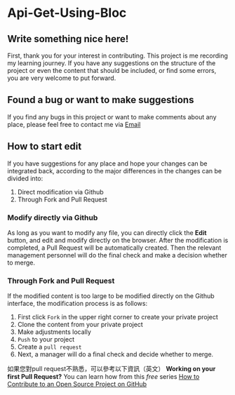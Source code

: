 # Api-Get-Using-Bloc

## Write something nice here!

 First, thank you for your interest in contributing. This project is me recording my learning journey.
 If you have any suggestions on the structure of the project or even the content that should be included, or find some errors, you are very welcome to put forward.
 
 ## Found a bug or want to make suggestions
 If you find any bugs in this project or want to make comments about any place, please feel free to contact me via [Email](wayne900204@gmail.com)
 
 ## How to start edit
 
 If you have suggestions for any place and hope your changes can be integrated back, according to the major differences in the changes can be divided into:
 1. Direct modification via Github
 2. Through Fork and Pull Request
 
 ### Modify directly via Github
 
As long as you want to modify any file, you can directly click the **Edit** button, and edit and modify directly on the browser. 
 After the modification is completed, a Pull Request will be automatically created. Then the relevant management personnel will do the final check and make a decision whether to merge.
 
 ### Through Fork and Pull Request
 

If the modified content is too large to be modified directly on the Github interface, the modification process is as follows:
 1. First click `Fork` in the upper right corner to create your private project
 2. Clone the content from your private project
 3. Make adjustments locally
 4. `Push` to your project
 5. Create a `pull request`
 6. Next, a manager will do a final check and decide whether to merge.
 
 如果您對pull request不熟悉，可以參考以下資訊（英文）
 **Working on your first Pull Request?** You can learn how from this *free* series [How to Contribute to an Open Source Project on GitHub](https://egghead.io/series/how-to-contribute-to-an-open-source-project-on-github)
 
